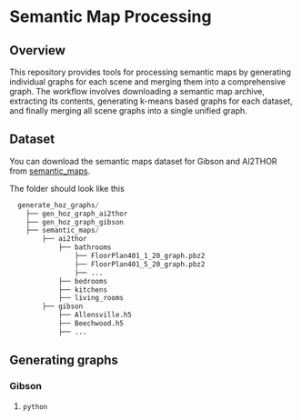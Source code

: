 # Semantic Map Processing

## Overview

This repository provides tools for processing semantic maps by generating individual graphs for each scene and merging them into a comprehensive graph. The workflow involves downloading a semantic map archive, extracting its contents, generating k-means based graphs for each dataset, and finally merging all scene graphs into a single unified graph.

## Dataset

You can download the semantic maps dataset for Gibson and AI2THOR from [semantic_maps](https://!!!!!!!!!!).

The folder should look like this
```python
  generate_hoz_graphs/ 
    ├── gen_hoz_graph_ai2thor
    ├── gen_hoz_graph_gibson
    ├── semantic_maps/
        ├── ai2thor
            ├── bathrooms
                ├── FloorPlan401_1_20_graph.pbz2
                ├── FloorPlan401_5_20_graph.pbz2
                ├── ...
            ├── bedrooms
            ├── kitchens
            ├── living_rooms
        ├── gibson
            ├── Allensville.h5
            ├── Beechwood.h5
            ├── ...
```

## Generating graphs
### Gibson
1. `python `
